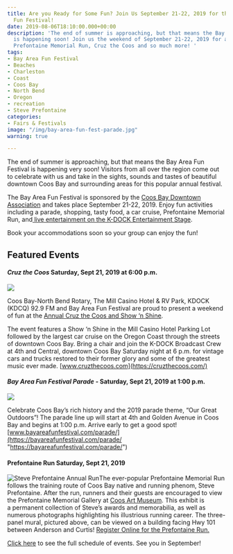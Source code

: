 ```yaml
---
title: Are you Ready for Some Fun? Join Us September 21-22, 2019 for the Bay Area
  Fun Festival!
date: 2019-08-06T18:10:00.000+00:00
description: 'The end of summer is approaching, but that means the Bay Area Fun Festival
  is happening soon! Join us the weekend of September 21-22, 2019 for a parade, the
  Prefontaine Memorial Run, Cruz the Coos and so much more! '
tags:
- Bay Area Fun Festival
- Beaches
- Charleston
- Coast
- Coos Bay
- North Bend
- Oregon
- recreation
- Steve Prefontaine
categories:
- Fairs & Festivals
image: "/img/bay-area-fun-fest-parade.jpg"
warning: true

---
```

The end of summer is approaching, but that means the Bay Area Fun Festival is happening very soon! Visitors from all over the region come out to celebrate with us and take in the sights, sounds and tastes of beautiful downtown Coos Bay and surrounding areas for this popular annual festival.

The Bay Area Fun Festival is sponsored by the [Coos Bay Downtown Association](http://coosbaydowntown.org/) and takes place September 21-22, 2019. Enjoy fun activities including a parade, shopping, tasty food, a car cruise, Prefontaine Memorial Run, and[ live entertainment on the K-DOCK Entertainment Stage](https://bayareafunfestival.com/entertainment/).

Book your accommodations soon so your group can enjoy the fun!

## Featured Events

#### _Cruz the Coos_ Saturday, Sept 21, 2019 at 6:00 p.m.

![](/img/cruz-coos-header.jpg)

Coos Bay-North Bend Rotary, The Mill Casino Hotel & RV Park, KDOCK (KDCQ) 92.9 FM and Bay Area Fun Festival are proud to present a weekend of fun at the [Annual Cruz the Coos and Show ‘n Shine](https://bayareafunfestival.com/cruz-the-coos/).

The event features a Show ‘n Shine in the Mill Casino Hotel Parking Lot followed by the largest car cruise on the Oregon Coast through the streets of downtown Coos Bay. Bring a chair and join the K-DOCK Broadcast Crew at 4th and Central, downtown Coos Bay Saturday night at 6 p.m. for vintage cars and trucks restored to their former glory and some of the greatest music ever made. [www.cruzthecoos.com](https://cruzthecoos.com/)

#### _Bay Area Fun Festival Parade_ - Saturday, Sept 21, 2019 at 1:00 p.m.

![](/img/bay-area-fun-fest-parade.jpg)

Celebrate Coos Bay’s rich history and the 2019 parade theme, “Our Great Outdoors”! The parade line up will start at 4th and Golden Avenue in Coos Bay and begins at 1:00 p.m. Arrive early to get a good spot! [www.bayareafunfestival.com/parade/](https://bayareafunfestival.com/parade/ "https://bayareafunfestival.com/parade/")

#### Prefontaine Run Saturday, Sept 21, 2019

![Steve Prefontaine Annual Run](/img/steve-prefontaine-outdoor-mural.jpg)The ever-popular Prefontaine Memorial Run follows the training route of Coos Bay native and running phenom, Steve Prefontaine. After the run, runners and their guests are encouraged to view the Prefontaine Memorial Gallery at [Coos Art Museum](https://www.coosart.org/). This exhibit is a permanent collection of Steve’s awards and memorabilia, as well as numerous photographs highlighting his illustrious running career. The three-panel mural, pictured above, can be viewed on a building facing Hwy 101 between Anderson and Curtis! [Register Online for the Prefontaine Run. ](https://www.prefontainerun.com/run-information/application.html)

[Click here](https://bayareafunfestival.com/2016-schedule/) to see the full schedule of events. See you in September!